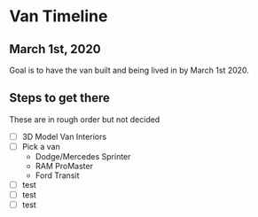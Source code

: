 # Van Timeline

## March 1st, 2020
Goal is to have the van built and being lived in by March 1st 2020. 

## Steps to get there

These are in rough order but not decided

* [ ] 3D Model Van Interiors
* [ ] Pick a van
  * Dodge/Mercedes Sprinter
  * RAM ProMaster
  * Ford Transit
* [ ] test
* [ ] test
* [ ] test